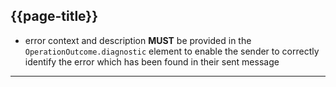 ## {{page-title}}

- error context and description **MUST** be provided in the `OperationOutcome.diagnostic` element to enable the sender to correctly identify the error which has been found in their sent message

---